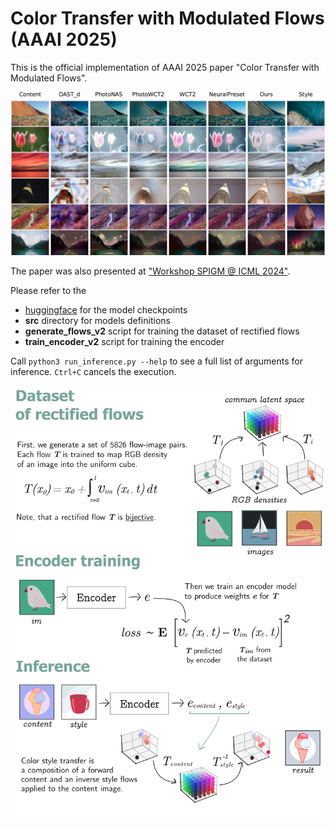 # Color Transfer with Modulated Flows (AAAI 2025)

This is the official implementation of AAAI 2025 paper "Color Transfer with Modulated Flows". 

<p align="center">
     <img src="./img/results_unsplash.png" style="width: 1000px"/>
</p>

The paper was also presented at ["Workshop SPIGM @ ICML 2024"](https://openreview.net/forum?id=Lztt4WVusu).

Please refer to the
- [huggingface](https://huggingface.co/MariaLarchenko/modflows_color_encoder) for the model checkpoints
- <strong>src</strong> directory for models definitions
- <strong>generate_flows_v2</strong> script for training the dataset of rectified flows
- <strong>train_encoder_v2</strong> script for training the encoder

Call `python3 run_inference.py --help` to see a full list of arguments for inference.
`Ctrl+C` cancels the execution.

<p align="center">
     <img src="./img/SPIGM_visual_abstract.png" style="width: 500px"/>
</p>

